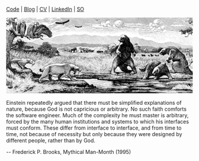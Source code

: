 [Code](https://github.com/jreisinger) | [Blog](https://jreisinger.blogspot.com) | [CV](https://docs.google.com/document/d/1lfF-61ocfg8GP1BD7QY_LyOgiYpQrvQhSMTzmzbdSdg/edit?usp=sharing) | [LinkedIn](https://www.linkedin.com/in/jozefreisinger) | [SO](https://stackoverflow.com/users/1039320/jreisinger)

![tar pit](tarpit.jpeg)

Einstein repeatedly argued that there must be simplified explanations of nature, because God is not capricious or arbitrary. No such faith comforts the software engineer. Much of the complexity he must master is arbitrary, forced by the many human institutions and systems to which his interfaces must conform. These differ from interface to interface, and from time to time, not because of necessity but only because they were designed by different people, rather than by God.

-- Frederick P. Brooks, Mythical Man-Month (1995)
